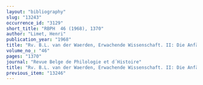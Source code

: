 ```yaml
---
layout: "bibliography"
slug: "13243"
occurrence_id: "3129"
short_title: "RBPH  46 (1968), 1370"
author: "Limet, Henri"
publication_year: "1968"
title: "Rv. B.L. van der Waerden, Erwachende Wissenschaft. II: Die Anfänge der Astronomie"
volume_no_: "46"
pages: "1370"
journal: "Revue Belge de Philologie et d´Histoire"
title: "Rv. B.L. van der Waerden, Erwachende Wissenschaft. II: Die Anfänge der Astronomie"
previous_item: "13246"
---
```

